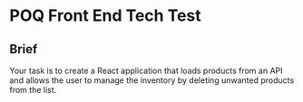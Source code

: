 # POQ Front End Tech Test

## Brief
Your task is to create a React application that loads products from an API and allows the user to manage the
inventory by deleting unwanted products from the list.
